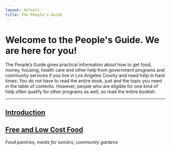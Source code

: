 ```yaml
---
layout: default
title: The People's Guide
---
```


# Welcome to the People's Guide. We are here for you!

The People’s Guide gives practical information about how to get food, money, housing, health care and other help from government programs and community services if you live in Los Angeles County and need help in hard times. You do not have to read the entire book, just and the topic you need in the table of contents. However, people who are eligible for one kind of help often qualify for other programs as well, so read the entire booklet.

- - -

<div class="topics" markdown="1">

## [Introduction](topics/introduction.html)

## [Free and Low Cost Food](topics/free-and-low-cost-food.html)
*Food pantries, meals for seniors, community gardens*

</div>